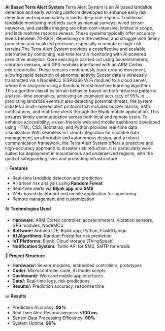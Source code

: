 **AI Based Terra Alert System**
Terra Alert System is an AI based landslide detection and early warning platform developed to enhance early risk detection and improve safety in landslide-prone regions. Traditional landslide monitoring methods such as manual surveys, wired sensor networks, and satellite imaging are often cost-intensive, limited in scope, and lack realtime responsiveness. These systems typically offer accuracy levels between 70–88%, depending on the method, and struggle with timely prediction and localized precision, especially in remote or high-risk terrains.The Terra Alert System provides a costeffective and scalable alternative by combining real-time terrain monitoring with AI  powered predictive analytics. Core sensing is carried out using accelerometers, vibration sensors, and GPS modules interfaced with an ARM Cortex microcontroller. These sensors continuously track ground movement, allowing rapid detection of abnormal activity.Sensor data is wirelessly transmitted via a NodeMCU (ESP8266 WiFi module) to a cloud server, where it is analyzed using a Random Forest machine learning algorithm. This algorithm classifies terrain behavior based on both historical patterns and real-time anomalies, achieving an estimated accuracy of 95% in predicting landslide events.It also detecting potential threats, the system initiates a multi-layered alert protocol that includes buzzer alarms, SMS notifications, and real-time alerts through the Blynk mobile application. This ensures timely communication across both local and remote users. To enhance accessibility, a user-friendly web and mobile dashboard developed using HTML, CSS, Bootstrap, and Python provides real-time data visualization.With seamless IoT cloud integration for scalable data management, an affordable and autonomous design, and a robust communication framework, the Terra Alert System offers a proactive and high-accuracy approach to disaster risk reduction. It is particularly well-suited for deployment in mountainous and underserved regions, with the goal of safeguarding lives and protecting infrastructure.

💡 **Features**

* Real-time landslide detection and prediction
* AI-driven risk analysis using **Random Forest**
* Real-time alerts via **Blynk app** and **SMS**
* Web-based dashboard and mobile application for monitoring
* Remote management and customization

🛠️ **Technologies Used**

* **Hardware:** ARM Cortex controller, accelerometers, vibration sensors, GPS modules, NodeMCU
* **Software:** Arduino IDE, Blynk app, Python, Flask/Django
* **AI Algorithms:** Random Forest for risk prediction
* **IoT Platforms:** Blynk, Cloud storage (ThingSpeak)
* **Notification System:** Twilio API for SMS, SMTP for emails

📂 **Project Structure**

* **Hardware/:** Sensor modules, embedded controllers, prototypes
* **Code/:** Microcontroller code, AI model scripts
* **Dashboard/:** Web and mobile app interfaces
* **Data/:** Real-time logs, risk predictions
* **Results/:** Prediction accuracy, response time

📊 **Results**

* Prediction Accuracy: **92%**
* Real-time Alert Responsiveness: **<100 ms**
* Sensor Data Processing Efficiency: **90%**
* System Uptime: **99%**


